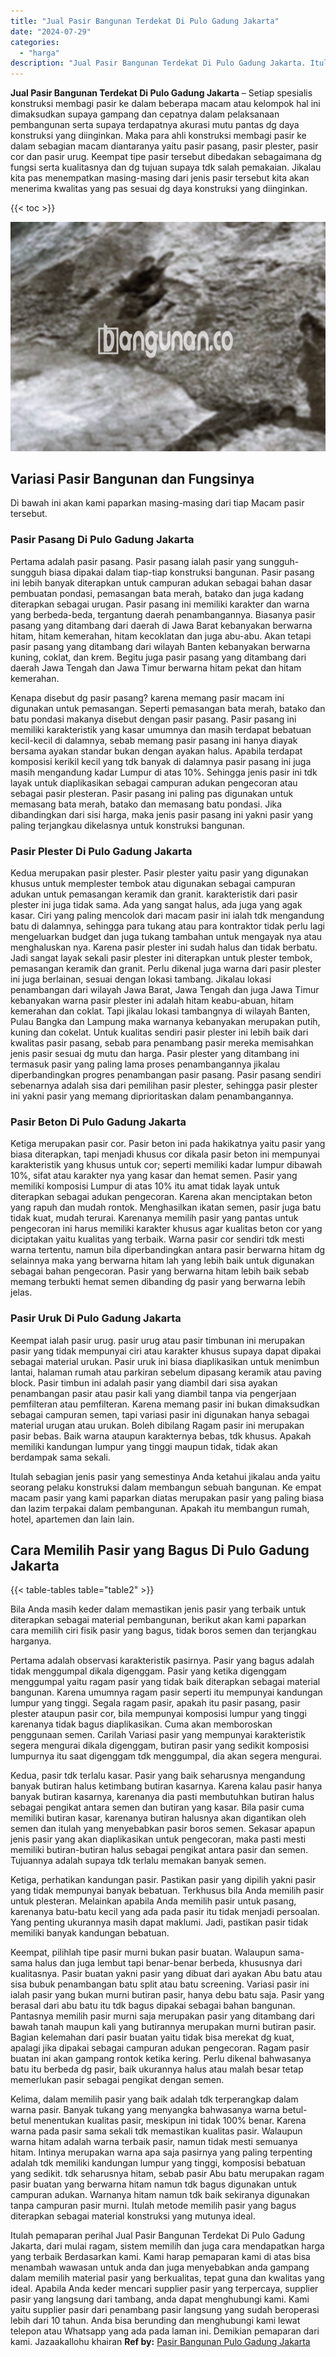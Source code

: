 ```yaml
---
title: "Jual Pasir Bangunan Terdekat Di Pulo Gadung Jakarta"
date: "2024-07-29"
categories: 
  - "harga"
description: "Jual Pasir Bangunan Terdekat Di Pulo Gadung Jakarta. Itulah pemaparan perihal Jual Pasir Bangunan Terdekat Di Pulo Gadung Jakarta, dari mulai ragam, sistem m..."
---
```


**Jual Pasir Bangunan Terdekat Di Pulo Gadung Jakarta** – Setiap spesialis konstruksi membagi pasir ke dalam beberapa macam atau kelompok hal ini dimaksudkan supaya gampang dan cepatnya dalam pelaksanaan pembangunan serta supaya terdapatnya akurasi mutu pantas dg daya konstruksi yang diinginkan. Maka para ahli konstruksi membagi pasir ke dalam sebagian macam diantaranya yaitu pasir pasang, pasir plester, pasir cor dan pasir urug. Keempat tipe pasir tersebut dibedakan sebagaimana dg fungsi serta kualitasnya dan dg tujuan supaya tdk salah pemakaian. Jikalau kita pas menempatkan masing-masing dari jenis pasir tersebut kita akan menerima kwalitas yang pas sesuai dg daya konstruksi yang diinginkan.

{{< toc >}}

![Jual Pasir Bangunan Terdekat Di Pulo Gadung Jakarta](/images/jual-pasir-bangunan-36.png)

## Variasi Pasir Bangunan dan Fungsinya

Di bawah ini akan kami paparkan masing-masing dari tiap Macam pasir tersebut.

### Pasir Pasang Di Pulo Gadung Jakarta

Pertama adalah pasir pasang. Pasir pasang ialah pasir yang sungguh-sungguh biasa dipakai dalam tiap-tiap konstruksi bangunan. Pasir pasang ini lebih banyak diterapkan untuk campuran adukan sebagai bahan dasar pembuatan pondasi, pemasangan bata merah, batako dan juga kadang diterapkan sebagai urugan. Pasir pasang ini memiliki karakter dan warna yang berbeda-beda, tergantung daerah penambangannya. Biasanya pasir pasang yang ditambang dari daerah di Jawa Barat kebanyakan berwarna hitam, hitam kemerahan, hitam kecoklatan dan juga abu-abu. Akan tetapi pasir pasang yang ditambang dari wilayah Banten kebanyakan berwarna kuning, coklat, dan krem. Begitu juga pasir pasang yang ditambang dari daerah Jawa Tengah dan Jawa Timur berwarna hitam pekat dan hitam kemerahan.

Kenapa disebut dg pasir pasang? karena memang pasir macam ini digunakan untuk pemasangan. Seperti pemasangan bata merah, batako dan batu pondasi makanya disebut dengan pasir pasang. Pasir pasang ini memiliki karakteristik yang kasar umumnya dan masih terdapat bebatuan kecil-kecil di dalamnya, sebab memang pasir pasang ini hanya diayak bersama ayakan standar bukan dengan ayakan halus. Apabila terdapat komposisi kerikil kecil yang tdk banyak di dalamnya pasir pasang ini juga masih mengandung kadar Lumpur di atas 10%. Sehingga jenis pasir ini tdk layak untuk diaplikasikan sebagai campuran adukan pengecoran atau sebagai pasir plesteran. Pasir pasang ini paling pas digunakan untuk memasang bata merah, batako dan memasang batu pondasi. Jika dibandingkan dari sisi harga, maka jenis pasir pasang ini yakni pasir yang paling terjangkau dikelasnya untuk konstruksi bangunan.

### Pasir Plester Di Pulo Gadung Jakarta

Kedua merupakan pasir plester. Pasir plester yaitu pasir yang digunakan khusus untuk memplester tembok atau digunakan sebagai campuran adukan untuk pemasangan keramik dan granit. karakteristik dari pasir plester ini juga tidak sama. Ada yang sangat halus, ada juga yang agak kasar. Ciri yang paling mencolok dari macam pasir ini ialah tdk mengandung batu di dalamnya, sehingga para tukang atau para kontraktor tidak perlu lagi mengeluarkan budget dan juga tukang tambahan untuk mengayak nya atau menghaluskan nya. Karena pasir plester ini sudah halus dan tidak berbatu. Jadi sangat layak sekali pasir plester ini diterapkan untuk plester tembok, pemasangan keramik dan granit. Perlu dikenal juga warna dari pasir plester ini juga berlainan, sesuai dengan lokasi tambang. Jikalau lokasi penambangan dari wilayah Jawa Barat, Jawa Tengah dan juga Jawa Timur kebanyakan warna pasir plester ini adalah hitam keabu-abuan, hitam kemerahan dan coklat. Tapi jikalau lokasi tambangnya di wilayah Banten, Pulau Bangka dan Lampung maka warnanya kebanyakan merupakan putih, kuning dan cokelat. Untuk kualitas sendiri pasir plester ini lebih baik dari kwalitas pasir pasang, sebab para penambang pasir mereka memisahkan jenis pasir sesuai dg mutu dan harga. Pasir plester yang ditambang ini termasuk pasir yang paling lama proses penambangannya jikalau diperbandingkan progres penambangan pasir pasang. Pasir pasang sendiri sebenarnya adalah sisa dari pemilihan pasir plester, sehingga pasir plester ini yakni pasir yang memang diprioritaskan dalam penambangannya.

### Pasir Beton Di Pulo Gadung Jakarta

Ketiga merupakan pasir cor. Pasir beton ini pada hakikatnya yaitu pasir yang biasa diterapkan, tapi menjadi khusus cor dikala pasir beton ini mempunyai karakteristik yang khusus untuk cor; seperti memiliki kadar lumpur dibawah 10%, sifat atau karakter nya yang kasar dan hemat semen. Pasir yang memiliki komposisi Lumpur di atas 10% itu amat tidak layak untuk diterapkan sebagai adukan pengecoran. Karena akan menciptakan beton yang rapuh dan mudah rontok. Menghasilkan ikatan semen, pasir juga batu tidak kuat, mudah terurai. Karenanya memilih pasir yang pantas untuk pengecoran ini harus memiliki karakter khusus agar kualitas beton cor yang diciptakan yaitu kualitas yang terbaik. Warna pasir cor sendiri tdk mesti warna tertentu, namun bila diperbandingkan antara pasir berwarna hitam dg selainnya maka yang berwarna hitam lah yang lebih baik untuk digunakan sebagai bahan pengecoran. Pasir yang berwarna hitam lebih baik sebab memang terbukti hemat semen dibanding dg pasir yang berwarna lebih jelas.

### Pasir Uruk Di Pulo Gadung Jakarta

Keempat ialah pasir urug. pasir urug atau pasir timbunan ini merupakan pasir yang tidak mempunyai ciri atau karakter khusus supaya dapat dipakai sebagai material urukan. Pasir uruk ini biasa diaplikasikan untuk menimbun lantai, halaman rumah atau parkiran sebelum dipasang keramik atau paving block. Pasir timbun ini adalah pasir yang diambil dari sisa ayakan penambangan pasir atau pasir kali yang diambil tanpa via pengerjaan pemfilteran atau pemfilteran. Karena memang pasir ini bukan dimaksudkan sebagai campuran semen, tapi variasi pasir ini digunakan hanya sebagai material urugan atau urukan. Boleh dibilang Ragam pasir ini merupakan pasir bebas. Baik warna ataupun karakternya bebas, tdk khusus. Apakah memiliki kandungan lumpur yang tinggi maupun tidak, tidak akan berdampak sama sekali.

Itulah sebagian jenis pasir yang semestinya Anda ketahui jikalau anda yaitu seorang pelaku konstruksi dalam membangun sebuah bangunan. Ke empat macam pasir yang kami paparkan diatas merupakan pasir yang paling biasa dan lazim terpakai dalam pembangunan. Apakah itu membangun rumah, hotel, apartemen dan lain lain.

## Cara Memilih Pasir yang Bagus Di Pulo Gadung Jakarta

{{< table-tables table="table2" >}}

Bila Anda masih keder dalam memastikan jenis pasir yang terbaik untuk diterapkan sebagai material pembangunan, berikut akan kami paparkan cara memilih ciri fisik pasir yang bagus, tidak boros semen dan terjangkau harganya.

Pertama adalah observasi karakteristik pasirnya. Pasir yang bagus adalah tidak menggumpal dikala digenggam. Pasir yang ketika digenggam menggumpal yaitu ragam pasir yang tidak baik diterapkan sebagai material bangunan. Karena umumnya ragam pasir seperti itu mempunyai kandungan lumpur yang tinggi. Segala ragam pasir, apakah itu pasir pasang, pasir plester ataupun pasir cor, bila mempunyai komposisi lumpur yang tinggi karenanya tidak bagus diaplikasikan. Cuma akan memboroskan penggunaan semen. Carilah Variasi pasir yang mempunyai karakteristik segera mengurai dikala digenggam, butiran pasir yang sedikit komposisi lumpurnya itu saat digenggam tdk menggumpal, dia akan segera mengurai.

Kedua, pasir tdk terlalu kasar. Pasir yang baik seharusnya mengandung banyak butiran halus ketimbang butiran kasarnya. Karena kalau pasir hanya banyak butiran kasarnya, karenanya dia pasti membutuhkan butiran halus sebagai pengikat antara semen dan butiran yang kasar. Bila pasir cuma memiliki butiran kasar, karenanya butiran halusnya akan digantikan oleh semen dan itulah yang menyebabkan pasir boros semen. Sekasar apapun jenis pasir yang akan diaplikasikan untuk pengecoran, maka pasti mesti memiliki butiran-butiran halus sebagai pengikat antara pasir dan semen. Tujuannya adalah supaya tdk terlalu memakan banyak semen.

Ketiga, perhatikan kandungan pasir. Pastikan pasir yang dipilih yakni pasir yang tidak mempunyai banyak bebatuan. Terkhusus bila Anda memilih pasir untuk plesteran. Melainkan apabila Anda memilih pasir untuk pasang, karenanya batu-batu kecil yang ada pada pasir itu tidak menjadi persoalan. Yang penting ukurannya masih dapat maklumi. Jadi, pastikan pasir tidak memiliki banyak kandungan bebatuan.

Keempat, pilihlah tipe pasir murni bukan pasir buatan. Walaupun sama-sama halus dan juga lembut tapi benar-benar berbeda, khususnya dari kualitasnya. Pasir buatan yakni pasir yang dibuat dari ayakan Abu batu atau sisa bubuk penambangan batu split atau batu screening. Variasi pasir ini ialah pasir yang bukan murni butiran pasir, hanya debu batu saja. Pasir yang berasal dari abu batu itu tdk bagus dipakai sebagai bahan bangunan. Pantasnya memilih pasir murni saja merupakan pasir yang ditambang dari bawah tanah maupun kali yang butirannya merupakan murni butiran pasir. Bagian kelemahan dari pasir buatan yaitu tidak bisa merekat dg kuat, apalagi jika dipakai sebagai campuran adukan pengecoran. Ragam pasir buatan ini akan gampang rontok ketika kering. Perlu dikenal bahwasanya batu itu berbeda dg pasir, baik ukurannya halus atau malah besar tetap memerlukan pasir sebagai pengikat dengan semen.

Kelima, dalam memilih pasir yang baik adalah tdk terperangkap dalam warna pasir. Banyak tukang yang menyangka bahwasanya warna betul-betul menentukan kualitas pasir, meskipun ini tidak 100% benar. Karena warna pada pasir sama sekali tdk memastikan kualitas pasir. Walaupun warna hitam adalah warna terbaik pasir, namun tidak mesti semuanya hitam. Intinya merupakan warna apa saja pasirnya yang paling terpenting adalah tdk memiliki kandungan lumpur yang tinggi, komposisi bebatuan yang sedikit. tdk seharusnya hitam, sebab pasir Abu batu merupakan ragam pasir buatan yang berwarna hitam namun tdk bagus digunakan untuk campuran adukan. Warnanya hitam namun tdk baik sekiranya digunakan tanpa campuran pasir murni. Itulah metode memilih pasir yang bagus diterapkan sebagai material konstruksi yang mutunya ideal.

Itulah pemaparan perihal Jual Pasir Bangunan Terdekat Di Pulo Gadung Jakarta, dari mulai ragam, sistem memilih dan juga cara mendapatkan harga yang terbaik Berdasarkan kami. Kami harap pemaparan kami di atas bisa menambah wawasan untuk anda dan juga menyebabkan anda gampang dalam memilih material pasir yang berkualitas, tepat guna dan kwalitas yang ideal. Apabila Anda keder mencari supplier pasir yang terpercaya, supplier pasir yang langsung dari tambang, anda dapat menghubungi kami. Kami yaitu supplier pasir dari penambang pasir langsung yang sudah beroperasi lebih dari 10 tahun. Anda bisa berunding dan menghubungi kami lewat telepon atau Whatsapp yang ada pada laman ini. Demikian pemaparan dari kami. Jazaakallohu khairan
**Ref by:** [Pasir Bangunan Pulo Gadung Jakarta](https://id.wikipedia.org/wiki/Pasir)

